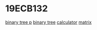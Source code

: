 # 19ECB132
[binary tree p](binarytreep.c)
[binary tree](binarytree.c)
[calculator](calculator)
[matrix](matrix.c)
